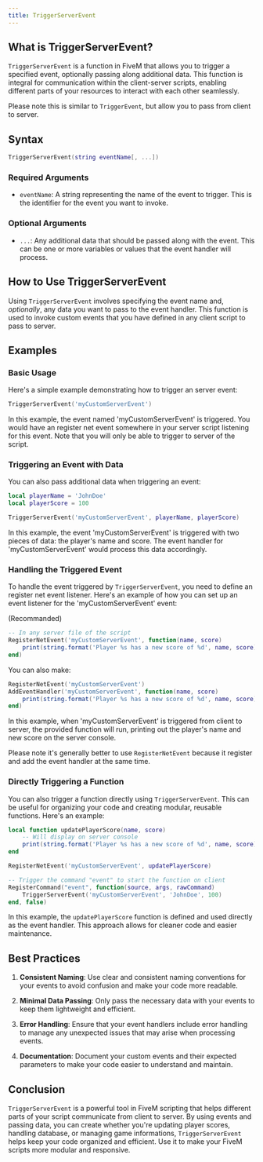 ```yaml
---
title: TriggerServerEvent
---
```


## What is TriggerServerEvent?

`TriggerServerEvent` is a function in FiveM that allows you to trigger a specified event, optionally passing along additional data. This function is integral for communication within the client-server scripts, enabling different parts of your resources to interact with each other seamlessly.

Please note this is similar to `TriggerEvent`, but allow you to pass from client to server.

## Syntax

```lua
TriggerServerEvent(string eventName[, ...])
```

### Required Arguments

- `eventName`: A string representing the name of the event to trigger. This is the identifier for the event you want to invoke.

### Optional Arguments

- `...`: Any additional data that should be passed along with the event. This can be one or more variables or values that the event handler will process.

## How to Use TriggerServerEvent

Using `TriggerServerEvent` involves specifying the event name and, _optionally_, any data you want to pass to the event handler. This function is used to invoke custom events that you have defined in any client script to pass to server.

## Examples

### Basic Usage

Here's a simple example demonstrating how to trigger an server event:

```lua
TriggerServerEvent('myCustomServerEvent')
```

In this example, the event named 'myCustomServerEvent' is triggered. You would have an register net event somewhere in your server script listening for this event. Note that you will only be able to trigger to server of the script.

### Triggering an Event with Data

You can also pass additional data when triggering an event:

```lua
local playerName = 'JohnDoe'
local playerScore = 100

TriggerServerEvent('myCustomServerEvent', playerName, playerScore)
```

In this example, the event 'myCustomServerEvent' is triggered with two pieces of data: the player's name and score. The event handler for 'myCustomServerEvent' would process this data accordingly.

### Handling the Triggered Event

To handle the event triggered by `TriggerServerEvent`, you need to define an register net event listener. Here's an example of how you can set up an event listener for the 'myCustomServerEvent' event:

(Recommanded)
```lua
-- In any server file of the script
RegisterNetEvent('myCustomServerEvent', function(name, score)
    print(string.format('Player %s has a new score of %d', name, score))
end)

```
You can also make:
```lua
RegisterNetEvent('myCustomServerEvent')
AddEventHandler('myCustomServerEvent', function(name, score)
    print(string.format('Player %s has a new score of %d', name, score))
end)
```

In this example, when 'myCustomServerEvent' is triggered from client to server, the provided function will run, printing out the player's name and new score on the server console.

Please note it's generally better to use `RegisterNetEvent` because it register and add the event handler at the same time.

### Directly Triggering a Function

You can also trigger a function directly using `TriggerServerEvent`. This can be useful for organizing your code and creating modular, reusable functions. Here's an example:

```lua
local function updatePlayerScore(name, score)
    -- Will display on server console
    print(string.format('Player %s has a new score of %d', name, score))
end

RegisterNetEvent('myCustomServerEvent', updatePlayerScore)

-- Trigger the command "event" to start the function on client
RegisterCommand("event", function(source, args, rawCommand)
    TriggerServerEvent('myCustomServerEvent', 'JohnDoe', 100)
end, false)
```

In this example, the `updatePlayerScore` function is defined and used directly as the event handler. This approach allows for cleaner code and easier maintenance.

## Best Practices

1. **Consistent Naming**: Use clear and consistent naming conventions for your events to avoid confusion and make your code more readable.

2. **Minimal Data Passing**: Only pass the necessary data with your events to keep them lightweight and efficient.

3. **Error Handling**: Ensure that your event handlers include error handling to manage any unexpected issues that may arise when processing events.

4. **Documentation**: Document your custom events and their expected parameters to make your code easier to understand and maintain.

## Conclusion

`TriggerServerEvent` is a powerful tool in FiveM scripting that helps different parts of your script communicate from client to server. By using events and passing data, you can create whether you're updating player scores, handling database, or managing game informations, `TriggerServerEvent` helps keep your code organized and efficient. Use it to make your FiveM scripts more modular and responsive.
